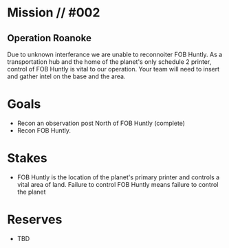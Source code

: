 # Mission // #002
## Operation Roanoke

Due to unknown interferance we are unable to reconnoiter FOB Huntly. As a transportation hub and the home of the planet's only schedule 2 printer, control of FOB Huntly is vital to our operation.  Your team will need to insert and gather intel on the base and the area.

# Goals
- Recon an observation post North of FOB Huntly (complete)
- Recon FOB Huntly.

# Stakes
- FOB Huntly is the location of the planet's primary printer and controls a vital area of land.  Failure to control FOB Huntly means failure to control the planet

# Reserves
- TBD
